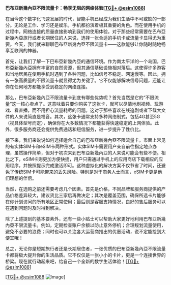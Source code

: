 **巴布亞新幾內亞不限流量卡：畅享无阻的网络体验[[TG💪+ @esim1088](https://t.me/s/esim1088)]**

在当今这个数字化飞速发展的时代，智能手机已经成为我们生活中不可或缺的一部分。无论是工作、学习还是娱乐，手机都扮演着极其重要的角色。而在使用手机的过程中，网络连接的质量直接影响到我们的使用体验。对于那些经常需要在巴布亞新幾內亞旅行或者长期居住的人来说，选择一张合适的手机卡或流量卡显得尤为重要。今天，我们就来聊聊巴布亞新幾內亞不限流量卡——这款能够让你随时随地畅享互联网的神器。

首先，让我们了解一下巴布亞新幾內亞的通信环境。作为南太平洋的一个岛国，巴布亞新幾內亞拥有丰富的自然资源，但其通信基础设施相对落后。这使得许多游客和当地居民在使用手机时遇到了各种问题，比如信号不稳定、网速慢等。因此，拥有一张高质量的不限流量卡就显得尤为关键了。它不仅能够解决信号问题，还能让你在任何地方都能享受到稳定的网络连接。

那么，巴布亞新幾內亞不限流量卡到底有哪些优势呢？首先当然是它的“不限流量”这一核心卖点了。这意味着只要你购买了这张卡，就可以尽情地刷视频、玩游戏、看直播，而不用担心流量耗尽的问题。这对于那些喜欢在线追剧或者下载大文件的人来说简直是福音。其次，这张卡通常支持多种网络制式，包括4G甚至5G（视具体型号而定），确保你在大多数情况下都能获得快速稳定的上网体验。此外，很多服务商还会提供免费通话和短信服务，进一步提升了性价比。

接下来，我们来说说如何选择适合自己的巴布亞新幾內亞不限流量卡。市面上常见的有实体SIM卡和eSIM卡两种形式。实体SIM卡需要用户亲自前往指定地点办理，虽然操作简单，但对于初次来到巴布亞新幾內亞的人来说可能会有些不便。相比之下，eSIM卡则更加方便快捷，用户只需通过手机上的应用商店下载相应的应用程序，并按照提示完成激活即可。这种虚拟化的解决方案不仅节省了时间，还避免了传统SIM卡可能带来的丢失风险。特别是对于商务人士而言，eSIM卡更是他们理想的伴侣。

当然，在选购之前还需要考虑几个因素。首先是价格，不同品牌和服务商提供的产品价格差异较大，建议货比三家后再做决定；其次是覆盖范围，确保所选卡片能够在你计划访问的所有地区正常使用；最后则是客服支持情况，良好的售后服务可以在遇到问题时及时得到解决。

除了上述提到的基本要素外，还有一些小贴士可以帮助大家更好地利用巴布亞新幾內亞不限流量卡。例如，定期检查账户余额以防止意外停机；合理规划流量使用，避免不必要的浪费；同时也可以关注各大运营商推出的优惠活动，说不定能捡到大便宜哦！

总之，无论你是短期旅行者还是长期居住者，一张优质的巴布亞新幾內亞不限流量卡都将极大提升你的生活品质。它不仅仅是一张小小的卡片，更是一个连接世界的桥梁。现在就行动起来吧，给自己一个全新的数字生活体验！[[TG💪+ @esim1088](https://t.me/s/esim1088)]

[[TG💪+ @esim1088](https://t.me/s/esim1088) ![Image](https://i.postimg.cc/4NQfJmqS/Snipaste-2025-05-13-00-14-12.png)]